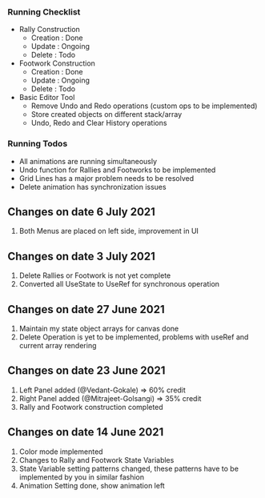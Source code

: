 ### Running Checklist
- Rally Construction
    - Creation  : Done
    - Update    : Ongoing
    - Delete     : Todo
- Footwork Construction
    - Creation  : Done
    - Update    : Ongoing
    - Delete     : Todo
- Basic Editor Tool
    - Remove Undo and Redo operations (custom ops to be implemented)
    - Store created objects on different stack/array
    - Undo, Redo and Clear History operations <Implement custom ops>

### Running Todos
- All animations are running simultaneously
- Undo function for Rallies and Footworks to be implemented
- Grid Lines has a major problem needs to be resolved
- Delete animation has synchronization issues

## Changes on date 6 July 2021
1. Both Menus are placed on left side, improvement in UI

## Changes on date 3 July 2021
1. Delete Rallies or Footwork is not yet complete
2. Converted all UseState to UseRef for synchronous operation

## Changes on date 27 June 2021
1. Maintain my state object arrays for canvas done
2. Delete Operation is yet to be implemented, problems with useRef and current array rendering

## Changes on date 23 June 2021
1. Left Panel added (@Vedant-Gokale) => 60% credit
2. Right Panel added (@Mitrajeet-Golsangi) => 35% credit
3. Rally and Footwork construction completed

## Changes on date 14 June 2021
1. Color mode implemented
2. Changes to Rally and Footwork State Variables
3. State Variable setting patterns changed, these patterns have to be implemented by you in similar fashion
4. Animation Setting done, show animation left 


